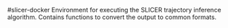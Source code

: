 #slicer-docker
Environment for executing the SLICER trajectory inference algorithm. Contains functions to convert the output to common formats.
